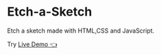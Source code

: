 # Etch-a-Sketch

Etch a sketch made with HTML,CSS and JavaScript.

Try [Live Demo 👈]([url](https://ryuichiyamada.github.io/Etch-a-Sketch/))
